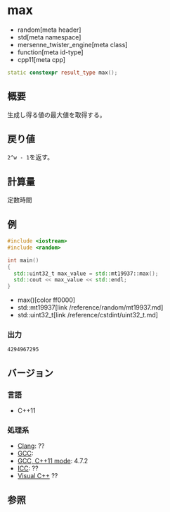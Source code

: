 # max
* random[meta header]
* std[meta namespace]
* mersenne_twister_engine[meta class]
* function[meta id-type]
* cpp11[meta cpp]

```cpp
static constexpr result_type max();
```

## 概要
生成し得る値の最大値を取得する。


## 戻り値
`2^w - 1`を返す。


## 計算量
定数時間


## 例
```cpp
#include <iostream>
#include <random>

int main()
{
  std::uint32_t max_value = std::mt19937::max();
  std::cout << max_value << std::endl;
}
```
* max()[color ff0000]
* std::mt19937[link /reference/random/mt19937.md]
* std::uint32_t[link /reference/cstdint/uint32_t.md]

### 出力
```
4294967295
```

## バージョン
### 言語
- C++11

### 処理系
- [Clang](/implementation.md#clang): ??
- [GCC](/implementation.md#gcc): 
- [GCC, C++11 mode](/implementation.md#gcc): 4.7.2
- [ICC](/implementation.md#icc): ??
- [Visual C++](/implementation.md#visual_cpp) ??


## 参照


